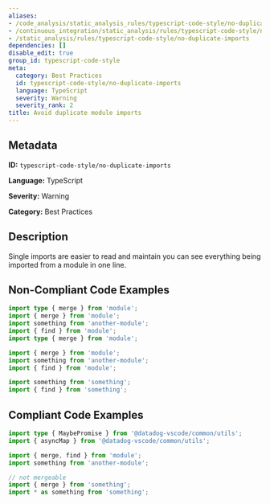 ```yaml
---
aliases:
- /code_analysis/static_analysis_rules/typescript-code-style/no-duplicate-imports
- /continuous_integration/static_analysis/rules/typescript-code-style/no-duplicate-imports
- /static_analysis/rules/typescript-code-style/no-duplicate-imports
dependencies: []
disable_edit: true
group_id: typescript-code-style
meta:
  category: Best Practices
  id: typescript-code-style/no-duplicate-imports
  language: TypeScript
  severity: Warning
  severity_rank: 2
title: Avoid duplicate module imports
---
```

<!--  SOURCED FROM https://github.com/DataDog/datadog-static-analyzer-rule-docs -->


## Metadata
**ID:** `typescript-code-style/no-duplicate-imports`

**Language:** TypeScript

**Severity:** Warning

**Category:** Best Practices

## Description
Single imports are easier to read and maintain you can see everything being imported from a module in one line.

## Non-Compliant Code Examples
```typescript
import type { merge } from 'module';
import { merge } from 'module';
import something from 'another-module';
import { find } from 'module';
import type { merge } from 'module';
```

```typescript
import { merge } from 'module';
import something from 'another-module';
import { find } from 'module';

import something from 'something';
import { find } from 'something';
```

## Compliant Code Examples
```typescript
import type { MaybePromise } from '@datadog-vscode/common/utils';
import { asyncMap } from '@datadog-vscode/common/utils';
```

```typescript
import { merge, find } from 'module';
import something from 'another-module';

// not mergeable
import { merge } from 'something';
import * as something from 'something';
```
